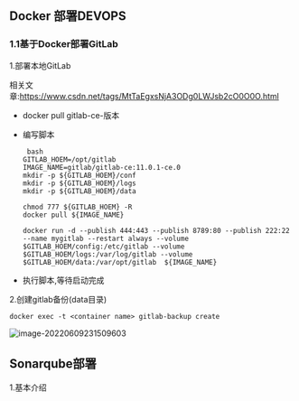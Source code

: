 ## 			Docker 部署DEVOPS

### 			1.1基于Docker部署GitLab

1.部署本地GitLab

相关文章:https://www.csdn.net/tags/MtTaEgxsNjA3ODg0LWJsb2cO0O0O.html

* docker pull gitlab-ce-版本

* 编写脚本

  ```
   bash
  GITLAB_HOEM=/opt/gitlab
  IMAGE_NAME=gitlab/gitlab-ce:11.0.1-ce.0
  mkdir -p ${GITLAB_HOEM}/conf
  mkdir -p ${GITLAB_HOEM}/logs
  mkdir -p ${GITLAB_HOEM}/data
  
  chmod 777 ${GITLAB_HOEM} -R
  docker pull ${IMAGE_NAME}
  
  docker run -d --publish 444:443 --publish 8789:80 --publish 222:22 --name mygitlab --restart always --volume $GITLAB_HOEM/config:/etc/gitlab --volume $GITLAB_HOEM/logs:/var/log/gitlab --volume $GITLAB_HOEM/data:/var/opt/gitlab  ${IMAGE_NAME}
  
  ```

* 执行脚本,等待启动完成

2.创建gitlab备份(data目录)

`docker exec -t <container name> gitlab-backup create`

![image-20220609231509603](C:\Users\lzh\AppData\Roaming\Typora\typora-user-images\image-20220609231509603.png)

## Sonarqube部署

1.基本介绍